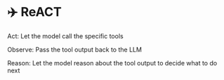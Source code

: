 # ✈️ ReACT

Act: Let the model call the specific tools

Observe: Pass the tool output back to the LLM

Reason: Let the model reason about the tool output to decide what to do next
